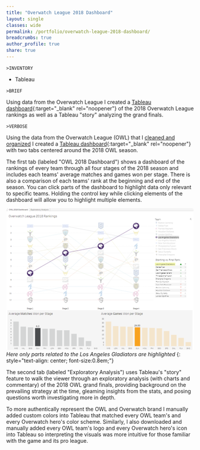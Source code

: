 ```yaml
---
title: "Overwatch League 2018 Dashboard"
layout: single
classes: wide
permalink: /portfolio/overwatch-league-2018-dashboard/
breadcrumbs: true
author_profile: true
share: true
---
```


```
>INVENTORY
```
- Tableau

```
>BRIEF
```
  Using data from the Overwatch League I created a [Tableau dashboard](https://public.tableau.com/app/profile/max.tollefsen/viz/OverwatchLeague2018/OWL2018Dashboard){:target="_blank" rel="noopener"} of the 2018 Overwatch League rankings as well as a Tableau "story" analyzing the grand finals.
  
  
```
>VERBOSE
```
  Using the data from the Overwatch League (OWL) that I [cleaned and organized](/portfolio/overwatch-league-data-cleanup/) I created a [Tableau dashboard](https://public.tableau.com/app/profile/max.tollefsen/viz/OverwatchLeague2018/OWL2018Dashboard){:target="_blank" rel="noopener"} with two tabs centered around the 2018 OWL season. 
  
  The first tab (labeled "OWL 2018 Dashboard") shows a dashboard of the rankings of every team through all four stages of the 2018 season and includes each teams' average matches and games won per stage. There is also a comparison of each teams' rank at the beginning and end of the season. You can click parts of the dashboard to highlight data only relevant to specific teams. Holding the control key while clicking elements of the dashboard will allow you to highlight multiple elements.
  
  ![owl-2018-dashboard-example](/assets/images/owl-2018-dashboard-example.png)
  *Here only parts related to the Los Angeles Gladiators are highlighted*
  {: style="text-align: center; font-size:0.8em;"}
  
  The second tab (labeled "Exploratory Analysis") uses Tableau's "story" feature to walk the viewer through an exploratory analysis (with charts and commentary) of the 2018 OWL grand finals, providing background on the prevailing strategy at the time, gleaming insights from the stats, and posing questions worth investigating more in depth.
  
  To more authentically represent the OWL and Overwatch brand I manually added custom colors into Tableau that matched every OWL team's and every Overwatch hero's color scheme. Similarly, I also downloaded and manually added every OWL team's logo and every Overwatch hero's icon into Tableau so interpreting the visuals was more intuitive for those familiar with the game and its pro league.

